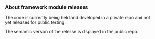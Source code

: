 ### About framework module releases

The code is currently being held and developed in a private repo and not yet released for public testing.

The semantic version of the release is displayed in the public repo. 
